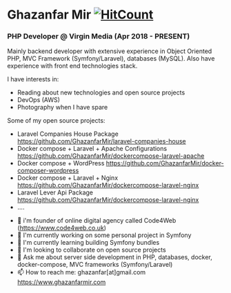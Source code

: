 # Ghazanfar Mir [![HitCount](http://hits.dwyl.com/ghazanfarmir/ghazanfarmir.svg)](http://hits.dwyl.com/ghazanfarmir/ghazanfarmir)
### PHP Developer @ Virgin Media (Apr 2018 - PRESENT)

Mainly backend developer with extensive experience in Object Oriented PHP, MVC Framework (Symfony/Laravel), databases (MySQL). Also have experience with front end technologies stack.

I have interests in:
 - Reading about new technologies and open source projects
 - DevOps (AWS)
 - Photography when I have spare

Some of my open source projects:
 - Laravel Companies House Package https://github.com/GhazanfarMir/laravel-companies-house
 - Docker compose + Laravel + Apache Configurations https://github.com/GhazanfarMir/dockercompose-laravel-apache
 - Docker compose + WordPress https://github.com/GhazanfarMir/docker-composer-wordpress
 - Docker compose + Laravel + Nginx https://github.com/GhazanfarMir/dockercompose-laravel-nginx
 - Laravel Lever Api Package https://github.com/GhazanfarMir/dockercompose-laravel-nginx
 - ....

<!--
**GhazanfarMir/GhazanfarMir** is a ✨ _special_ ✨ repository because its `README.md` (this file) appears on your GitHub profile.
-->
- 💯 i'm founder of online digital agency called Code4Web (https://www.code4web.co.uk)	
- 🔭 I'm currently working on some personal project in Symfony 
- 🌱 I'm currently learning building Symfony bundles
- 👯 I'm looking to collaborate on open source projects
- 💬 Ask me about server side development in PHP, databases, docker, docker-compose, MVC frameworks (Symfony/Laravel)
- 📫 How to reach me: ghazanfar[at]gmail.com https://www.ghazanfarmir.com
